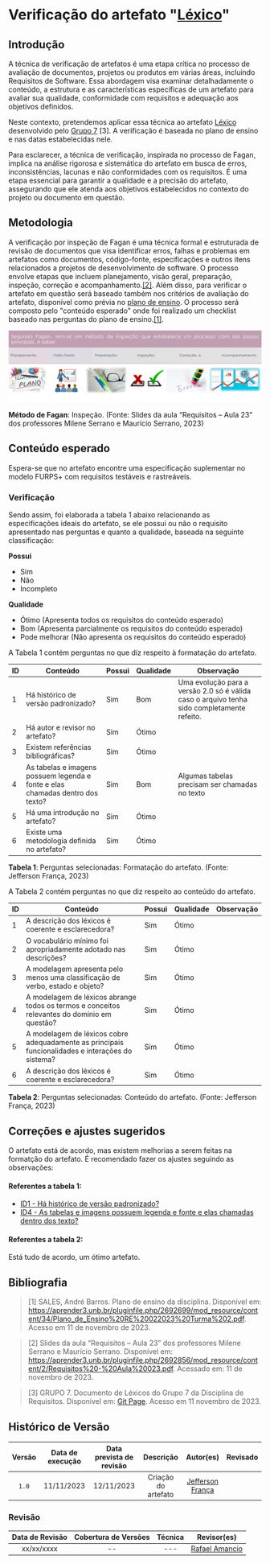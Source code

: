 # Verificação do artefato "[Léxico](https://requisitos-de-software.github.io/2023.2-DETRAN/Entrega_2/in_or_out/)"

## Introdução

A técnica de verificação de artefatos é uma etapa crítica no processo de avaliação de documentos, projetos ou produtos em várias áreas, incluindo Requisitos de Software. Essa abordagem visa examinar detalhadamente o conteúdo, a estrutura e as características específicas de um artefato para avaliar sua qualidade, conformidade com requisitos e adequação aos objetivos definidos.

Neste contexto, pretendemos aplicar essa técnica ao artefato <a id="a" href="#aa">[Léxico](https://requisitos-de-software.github.io/2023.2-DETRAN/Entrega_2/in_or_out/) desenvolvido pelo [Grupo 7](https://requisitos-de-software.github.io/2023.2-DETRAN/) [3]</a>. A verificação é baseada no plano de ensino e nas datas estabelecidas nele.

Para esclarecer, a técnica de verificação, inspirada no processo de Fagan, implica na análise rigorosa e sistemática do artefato em busca de erros, inconsistências, lacunas e não conformidades com os requisitos. É uma etapa essencial para garantir a qualidade e a precisão do artefato, assegurando que ele atenda aos objetivos estabelecidos no contexto do projeto ou documento em questão.

## Metodologia

A verificação por inspeção de Fagan é uma técnica formal e estruturada de revisão de documentos que visa identificar erros, falhas e problemas em artefatos como documentos, código-fonte, especificações e outros itens relacionados a projetos de desenvolvimento de software. O processo envolve etapas que incluem planejamento, visão geral, preparação, inspeção, correção e acompanhamento.<a id="a" href="#aa">[2]</a>. Além disso, para verificar o artefato em questão será baseado também nos critérios de avaliação do artefato, disponível como prévia no [plano de ensino](https://aprender3.unb.br/pluginfile.php/2692699/mod_resource/content/34/Plano_de_Ensino%20RE%20022023%20Turma%202.pdf).
O processo será composto pelo "conteúdo esperado" onde foi realizado um checklist baseado nas perguntas do plano de ensino.<a id="a" href="#aa">[1]</a>.

![Inspeção Fagan](../Fagan.png)

<b>Método de Fagan</b>: Inspeção. (Fonte: Slides da aula “Requisitos – Aula 23” dos professores Milene Serrano e Maurício Serrano, 2023)

## Conteúdo esperado

Espera-se que no artefato encontre uma especificação suplementar no modelo FURPS+ com requisitos testáveis e rastreáveis.

### Verificação

Sendo assim, foi elaborada a tabela 1 abaixo relacionando as especificações ideais do artefato, se ele possui ou não o requisito apresentado nas perguntas e quanto a qualidade, baseada na seguinte classificação:

**Possui**

- Sim
- Não
- Incompleto

**Qualidade**

- Ótimo (Apresenta todos os requisitos do conteúdo esperado)
- Bom (Apresenta parcialmente os requisitos do conteúdo esperado)
- Pode melhorar (Não apresenta os requisitos do conteúdo esperado)

A Tabela 1 contém perguntas no que diz respeito à formatação do artefato. 

| ID  | Conteúdo                                                                       | Possui | Qualidade | Observação                                                                                  |
| --- | ------------------------------------------------------------------------------ | ------ | --------- | ------------------------------------------------------------------------------------------- |
| 1   | Há histórico de versão padronizado?                                            | Sim    | Bom       | Uma evolução para a versão 2.0 só é válida caso o arquivo tenha sido completamente refeito. |
| 2   | Há autor e revisor no artefato?                                                | Sim    | Ótimo     |                                                                                             |
| 3   | Existem referências bibliográficas?                                            | Sim    | Ótimo     |
| 4   | As tabelas e imagens possuem legenda e fonte e elas chamadas dentro dos texto? | Sim    | Bom       | Algumas tabelas precisam ser chamadas no texto                                              |
| 5   | Há uma introdução no artefato?                                                 | Sim    | Ótimo     |                                                                                             |
| 6   | Existe uma metodologia definida no artefato?                                   | Sim    | Ótimo     |                                                                                             |

<b>Tabela 1</b>: Perguntas selecionadas: Formatação do artefato. (Fonte: Jefferson França, 2023)

A Tabela 2 contém perguntas no que diz respeito ao conteúdo do artefato. 


| ID  | Conteúdo                                                                                          | Possui | Qualidade | Observação |
| --- | ------------------------------------------------------------------------------------------------- | ------ | --------- | ---------- |
| 1   | A descrição dos léxicos é coerente e esclarecedora?                                               | Sim    | Ótimo     |            |
| 2   | O vocabulário mínimo foi apropriadamente adotado nas descrições?                                  | Sim    | Ótimo     |            |
| 3   | A modelagem apresenta pelo menos uma classificação de verbo, estado e objeto?                     | Sim    | Ótimo     |            |
| 4   | A modelagem de léxicos abrange todos os termos e conceitos relevantes do domínio em questão?      | Sim    | Ótimo     |            |
| 5   | A modelagem de léxicos cobre adequadamente as principais funcionalidades e interações do sistema? | Sim    | Ótimo     |            |
| 6   | A descrição dos léxicos é coerente e esclarecedora?                                               | Sim    | Ótimo     |            |

<b>Tabela 2</b>: Perguntas selecionadas: Conteúdo do artefato. (Fonte: Jefferson França, 2023)

## Correções e ajustes sugeridos

O artefato está de acordo, mas existem melhorias a serem feitas na formatção do artefato.
É recomendado fazer os ajustes seguindo as observações:

#### Referentes a tabela 1:
- [ID1 - Há histórico de versão padronizado?](#verificacao)
- [ID4 - As tabelas e imagens possuem legenda e fonte e elas chamadas dentro dos texto?](#verificacao) 

#### Referentes a tabela 2:

Está tudo de acordo, um ótimo artefato.

## Bibliografia

> [1] SALES, André Barros. Plano de ensino da disciplina. Disponível em: https://aprender3.unb.br/pluginfile.php/2692699/mod_resource/content/34/Plano_de_Ensino%20RE%20022023%20Turma%202.pdf. Acesso em 11 de novembro de 2023.

> [2] Slides da aula “Requisitos – Aula 23” dos professores Milene Serrano e Maurício Serrano. Disponível em: https://aprender3.unb.br/pluginfile.php/2692856/mod_resource/content/2/Requisitos%20-%20Aula%20023.pdf. Acessado em: 11 de novembro de 2023.

> [3] GRUPO 7. Documento de Léxicos do Grupo 7 da Disciplina de Requisitos. Disponível em: [Git Page](https://requisitos-de-software.github.io/2023.2-DETRAN/3_modelagem/lexico/). Acesso em 11 novembro de 2023.

## Histórico de Versão

| Versão | Data de execução | Data prevista de revisão |      Descrição      |                   Autor(es)                   | Revisado |
| :----: | :--------------: | :----------------------: | :-----------------: | :-------------------------------------------: | :------: |
| `1.0`  |    11/11/2023    |        12/11/2023        | Criação do artefato | [Jefferson França](https://github.com/Frans6) |          |


### Revisão

| Data de Revisão | Cobertura de Versões | Técnica |              Revisor(es)               |
| :-------------: | :------------------: | :-----: | :------------------------------------: |
|   xx/xx/xxxx    |          --          |   ---   | [Rafael Amancio](https://github.com/Rafael-gc) |
